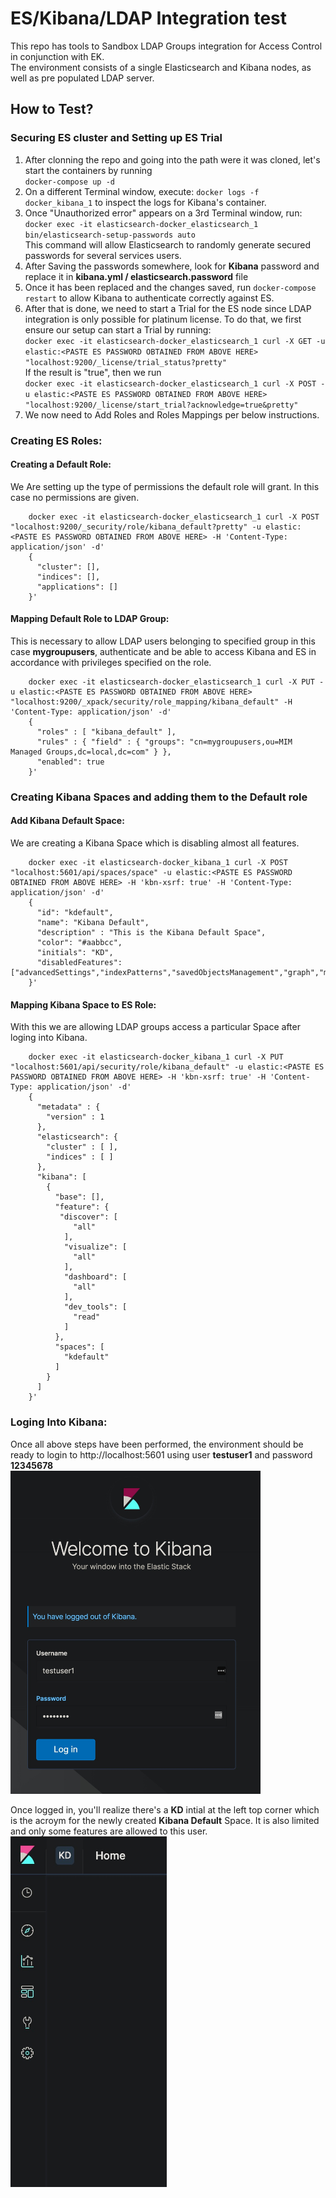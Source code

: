 # ES/Kibana/LDAP Integration test
This repo has tools to Sandbox LDAP Groups integration for Access Control in conjunction with EK.<br>
The environment consists of a single Elasticsearch and Kibana nodes, as well as pre populated LDAP server.

## How to Test?

### Securing ES cluster and Setting up ES Trial
1. After clonning the repo and going into the path were it was cloned, let's start the containers by running<br> ``` docker-compose up -d ```
2. On a different Terminal window, execute: ```docker logs -f docker_kibana_1``` to inspect the logs for Kibana's container.
3. Once "Unauthorized error" appears on a 3rd Terminal window, run:<br> ```docker exec -it elasticsearch-docker_elasticsearch_1 bin/elasticsearch-setup-passwords auto``` <br>This command will allow Elasticsearch to randomly generate secured passwords for several services users.
4. After Saving the passwords somewhere, look for **Kibana** password and replace it in **kibana.yml / elasticsearch.password** file
5. Once it has been replaced and the changes saved, run ```docker-compose restart``` to allow Kibana to authenticate correctly against ES.
6. After that is done, we need to start a Trial for the ES node since LDAP integration is only possible for platinum license. To do that, we first ensure our setup can start a Trial by running:<br> ```docker exec -it elasticsearch-docker_elasticsearch_1 curl -X GET -u elastic:<PASTE ES PASSWORD OBTAINED FROM ABOVE HERE> "localhost:9200/_license/trial_status?pretty"``` <br>
If the result is "true", then we run<br> ```docker exec -it elasticsearch-docker_elasticsearch_1 curl -X POST -u elastic:<PASTE ES PASSWORD OBTAINED FROM ABOVE HERE> "localhost:9200/_license/start_trial?acknowledge=true&pretty"```
7. We now need to Add Roles and Roles Mappings per below instructions.

### Creating ES  Roles:
#### Creating a Default Role:
We Are setting up the type of permissions the default role will grant. In this case no permissions are given.

		docker exec -it elasticsearch-docker_elasticsearch_1 curl -X POST "localhost:9200/_security/role/kibana_default?pretty" -u elastic:<PASTE ES PASSWORD OBTAINED FROM ABOVE HERE> -H 'Content-Type: application/json' -d'
		{
		  "cluster": [],
		  "indices": [],
		  "applications": []
		}'

#### Mapping Default Role to LDAP Group: 
This is necessary to allow LDAP users belonging to specified group in this case **mygroupusers**, authenticate and be able to access Kibana and ES in accordance with privileges specified on the role.

		docker exec -it elasticsearch-docker_elasticsearch_1 curl -X PUT -u elastic:<PASTE ES PASSWORD OBTAINED FROM ABOVE HERE> "localhost:9200/_xpack/security/role_mapping/kibana_default" -H 'Content-Type: application/json' -d'
		{
		  "roles" : [ "kibana_default" ],
		  "rules" : { "field" : { "groups": "cn=mygroupusers,ou=MIM Managed Groups,dc=local,dc=com" } },
		  "enabled": true
		}'

### Creating Kibana Spaces and adding them to the Default role
#### Add Kibana Default Space:
We are creating a Kibana Space which is disabling almost all features.

		docker exec -it elasticsearch-docker_kibana_1 curl -X POST "localhost:5601/api/spaces/space" -u elastic:<PASTE ES PASSWORD OBTAINED FROM ABOVE HERE> -H 'kbn-xsrf: true' -H 'Content-Type: application/json' -d'
		{
		  "id": "kdefault",
		  "name": "Kibana Default",
		  "description" : "This is the Kibana Default Space",
		  "color": "#aabbcc",
		  "initials": "KD",
		  "disabledFeatures": ["advancedSettings","indexPatterns","savedObjectsManagement","graph","monitoring","ml","apm","maps","canvas","infrastructure","logs","siem","uptime","management"]
		}'

#### Mapping Kibana Space to ES Role:
With this we are allowing LDAP groups access a particular Space after loging into Kibana.

		docker exec -it elasticsearch-docker_kibana_1 curl -X PUT "localhost:5601/api/security/role/kibana_default" -u elastic:<PASTE ES PASSWORD OBTAINED FROM ABOVE HERE> -H 'kbn-xsrf: true' -H 'Content-Type: application/json' -d'
		{
		  "metadata" : {
		    "version" : 1
		  },
		  "elasticsearch": {
		    "cluster" : [ ],
		    "indices" : [ ]
		  },
		  "kibana": [
		    {
		      "base": [],
		      "feature": {
		       "discover": [
		          "all"
		        ],
		        "visualize": [
		          "all"
		        ],
		        "dashboard": [
		          "all"
		        ],
		        "dev_tools": [
		          "read"
		        ]
		      },
		      "spaces": [
		        "kdefault"
		      ]
		    }
		  ]
		}'
		
		

### Loging Into Kibana:
Once all above steps have been performed, the environment should be ready to login to http://localhost:5601 using user **testuser1** and password **12345678**<br>
<img src="./images/klogin.jpg" width="400"/>

Once logged in, you'll realize there's a **KD** intial at the left top corner which is the acroym for the newly created **Kibana Default** Space. It is also limited and only some features are allowed to this user.
<br><img src="./images/kmenu.jpg" width="250"/>